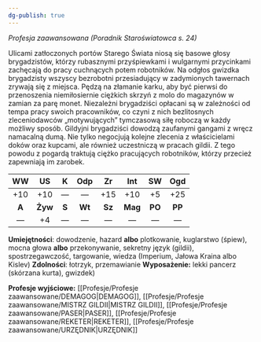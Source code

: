 ```yaml
---
dg-publish: true
---
```

*Profesja zaawansowana (Poradnik Staroświatowca s. 24)*

Ulicami zatłoczonych portów Starego Świata niosą się basowe głosy brygadzistów, którzy rubasznymi przyśpiewkami i wulgarnymi przycinkami zachęcają do pracy cuchnących potem robotników. Na odgłos gwizdka brygadzisty wszyscy bezrobotni przesiadujący w zadymionych tawernach zrywają się z miejsca. Pędzą na złamanie karku, aby być pierwsi do przenoszenia niemiłosiernie ciężkich skrzyń z molo do magazynów w zamian za parę monet. Niezależni brygadziści opłacani są w zależności od tempa pracy swoich pracowników, co czyni z nich bezlitosnych zleceniodawców „motywujących” tymczasową siłę roboczą w każdy możliwy sposób. Gildyjni brygadziści dowodzą zaufanymi gangami z wręcz namacalną dumą. Nie tylko negocjują kolejne zlecenia z właścicielami doków oraz kupcami, ale również uczestniczą w pracach gildii. Z tego powodu z pogardą traktują ciężko pracujących robotników, którzy przecież zapewniają im zarobek.

| WW  | US  |  K  | Odp | Zr  | Int | SW  | Ogd |
|:---:|:---:|:---:|:---:|:---:|:---:|:---:|:---:|
| +10 | +10 |  —  |  —  | +15 | +10 | +5  | +25 |
|  **A**  | **Żyw** |  **S**  | **Wt**  | **Sz**  | **Mag** | **PO**  | **PP**  |
|  —  | +4  |  —  |  —  |  —  |  —  |  —  |  —  |

**Umiejętności**: dowodzenie, hazard **albo** plotkowanie, kuglarstwo (śpiew), mocna głowa **albo** przekonywanie, sekretny język (gildii), spostrzegawczość, targowanie, wiedza (Imperium, Jałowa Kraina albo Kislev)
**Zdolności**: łotrzyk, przemawianie
**Wyposażenie:** lekki pancerz (skórzana kurta), gwizdek)

**Profesje wyjściowe:** [[Profesje/Profesje zaawansowane/DEMAGOG\|DEMAGOG]], [[Profesje/Profesje zaawansowane/MISTRZ GILDII\|MISTRZ GILDII]], [[Profesje/Profesje zaawansowane/PASER\|PASER]], [[Profesje/Profesje zaawansowane/REKETER\|REKETER]], [[Profesje/Profesje zaawansowane/URZĘDNIK\|URZĘDNIK]]